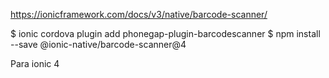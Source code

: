 https://ionicframework.com/docs/v3/native/barcode-scanner/

$ ionic cordova plugin add phonegap-plugin-barcodescanner
$ npm install --save @ionic-native/barcode-scanner@4

Para ionic 4